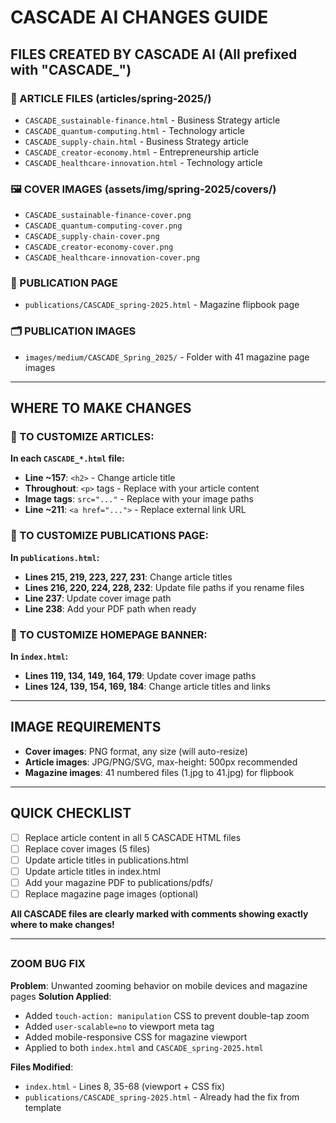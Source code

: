 # CASCADE AI CHANGES GUIDE

## FILES CREATED BY CASCADE AI (All prefixed with "CASCADE_")

### 📄 ARTICLE FILES (articles/spring-2025/)
- `CASCADE_sustainable-finance.html` - Business Strategy article
- `CASCADE_quantum-computing.html` - Technology article  
- `CASCADE_supply-chain.html` - Business Strategy article
- `CASCADE_creator-economy.html` - Entrepreneurship article
- `CASCADE_healthcare-innovation.html` - Technology article

### 🖼️ COVER IMAGES (assets/img/spring-2025/covers/)
- `CASCADE_sustainable-finance-cover.png`
- `CASCADE_quantum-computing-cover.png` 
- `CASCADE_supply-chain-cover.png`
- `CASCADE_creator-economy-cover.png`
- `CASCADE_healthcare-innovation-cover.png`

### 📖 PUBLICATION PAGE
- `publications/CASCADE_spring-2025.html` - Magazine flipbook page

### 🗂️ PUBLICATION IMAGES
- `images/medium/CASCADE_Spring_2025/` - Folder with 41 magazine page images

---

## WHERE TO MAKE CHANGES

### 🔧 TO CUSTOMIZE ARTICLES:
**In each `CASCADE_*.html` file:**
- **Line ~157**: `<h2>` - Change article title
- **Throughout**: `<p>` tags - Replace with your article content  
- **Image tags**: `src="..."` - Replace with your image paths
- **Line ~211**: `<a href="...">` - Replace external link URL

### 🔧 TO CUSTOMIZE PUBLICATIONS PAGE:
**In `publications.html`:**
- **Lines 215, 219, 223, 227, 231**: Change article titles
- **Lines 216, 220, 224, 228, 232**: Update file paths if you rename files
- **Line 237**: Update cover image path
- **Line 238**: Add your PDF path when ready

### 🔧 TO CUSTOMIZE HOMEPAGE BANNER:
**In `index.html`:**
- **Lines 119, 134, 149, 164, 179**: Update cover image paths
- **Lines 124, 139, 154, 169, 184**: Change article titles and links

---

## IMAGE REQUIREMENTS
- **Cover images**: PNG format, any size (will auto-resize)
- **Article images**: JPG/PNG/SVG, max-height: 500px recommended
- **Magazine images**: 41 numbered files (1.jpg to 41.jpg) for flipbook

---

## QUICK CHECKLIST
- [ ] Replace article content in all 5 CASCADE HTML files
- [ ] Replace cover images (5 files)
- [ ] Update article titles in publications.html
- [ ] Update article titles in index.html  
- [ ] Add your magazine PDF to publications/pdfs/
- [ ] Replace magazine page images (optional)

**All CASCADE files are clearly marked with comments showing exactly where to make changes!**

---

## 

### **ZOOM BUG FIX** 
**Problem**: Unwanted zooming behavior on mobile devices and magazine pages
**Solution Applied**:
- Added `touch-action: manipulation` CSS to prevent double-tap zoom
- Added `user-scalable=no` to viewport meta tag
- Added mobile-responsive CSS for magazine viewport
- Applied to both `index.html` and `CASCADE_spring-2025.html`

**Files Modified**:
- `index.html` - Lines 8, 35-68 (viewport + CSS fix)
- `publications/CASCADE_spring-2025.html` - Already had the fix from template
